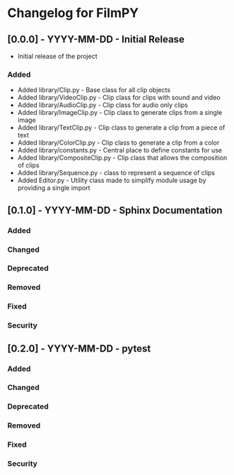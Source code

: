 # Changelog for FilmPY

## [0.0.0] - YYYY-MM-DD - Initial Release

- Initial release of the project

### Added
- Added library/Clip.py - Base class for all clip objects
- Added library/VideoClip.py - Clip class for clips with sound and video
- Added library/AudioClip.py - Clip class for audio only clips
- Added library/ImageClip.py - Clip class to generate clips from a single image
- Added library/TextClip.py - Clip class to generate a clip from a piece of text
- Added library/ColorClip.py - Clip class to generate a clip from a color
- Added library/constants.py - Central place to define constants for use
- Added library/CompositeClip.py - Clip class that allows the composition of clips 
- Added library/Sequence.py - class to represent a sequence of clips
- Added Editor.py - Utility class made to simplify module usage by providing a single import

## [0.1.0] - YYYY-MM-DD - Sphinx Documentation
### Added
### Changed
### Deprecated
### Removed
### Fixed
### Security

## [0.2.0] - YYYY-MM-DD - pytest
### Added
### Changed
### Deprecated
### Removed
### Fixed
### Security


